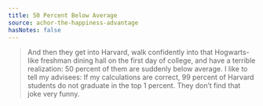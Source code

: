 ```yaml
---
title: 50 Percent Below Average
source: achor-the-happiness-advantage
hasNotes: false
---
```


> And then they get into Harvard, walk confidently into that Hogwarts-like freshman dining hall on the first day of college, and have a terrible realization: 50 percent of them are suddenly below average.
> I like to tell my advisees: If my calculations are correct, 99 percent of Harvard students do not graduate in the top 1 percent. They don’t find that joke very funny.
